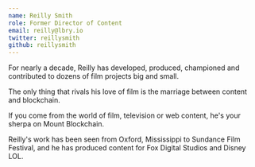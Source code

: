 ```yaml
---
name: Reilly Smith
role: Former Director of Content
email: reilly@lbry.io
twitter: reillysmith
github: reillysmith
---
```


For nearly a decade, Reilly has developed, produced, championed and contributed to dozens of film projects big and small.

The only thing that rivals his love of film is the marriage between content and blockchain.

If you come from the world of film, television or web content, he's your sherpa on Mount Blockchain.

Reilly's work has been seen from Oxford, Mississippi to Sundance Film Festival, and he has produced content for Fox Digital Studios and Disney LOL.
